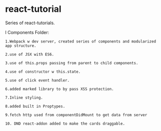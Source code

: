 # react-tutorial

Series of react-tutorials.

I Components Folder:

	1.Webpack w dev server, created series of components and modularized app structure. 

	2.use of JSX with ES6.

	3.use of this.props passing from parent to child components.

	4.use of constructor w this.state. 

	5.use of click event handler.

	6.added marked library to by pass XSS protection.

	7.Inline styling.

	8.added built in Proptypes.

	9.fetch http used from componentDidMount to get data from server

	10. DND react-addon added to make the cards draggable.